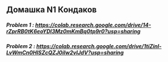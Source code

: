 ## Домашка N1 Кондаков 

##### Problem 1 : https://colab.research.google.com/drive/14-rZprRB0tK6eoYDl3Mz0mKmBq0tp9r0?usp=sharing

##### Problem 2 : https://colab.research.google.com/drive/1tiZinl-LvWmCn0HISZcQZJ0iIw2vlJdV?usp=sharing

